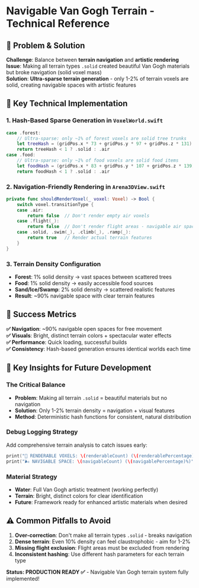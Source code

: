 # Navigable Van Gogh Terrain - Technical Reference

## 🎯 Problem & Solution

**Challenge**: Balance between **terrain navigation** and **artistic rendering**  
**Issue**: Making all terrain types `.solid` created beautiful Van Gogh materials but broke navigation (solid voxel mass)  
**Solution**: **Ultra-sparse terrain generation** - only 1-2% of terrain voxels are solid, creating navigable spaces with artistic features

## 🔑 Key Technical Implementation

### **1. Hash-Based Sparse Generation in `VoxelWorld.swift`**

```swift
case .forest:
    // Ultra-sparse: only ~1% of forest voxels are solid tree trunks
    let treeHash = (gridPos.x * 73 + gridPos.y * 97 + gridPos.z * 131) % 100
    return treeHash < 1 ? .solid : .air
case .food:
    // Ultra-sparse: only ~1% of food voxels are solid food items  
    let foodHash = (gridPos.x * 83 + gridPos.y * 107 + gridPos.z * 139) % 100
    return foodHash < 1 ? .solid : .air
```

### **2. Navigation-Friendly Rendering in `Arena3DView.swift`**

```swift
private func shouldRenderVoxel(_ voxel: Voxel) -> Bool {
    switch voxel.transitionType {
    case .air:
        return false  // Don't render empty air voxels
    case .flight(_):
        return false  // Don't render flight areas - navigable air space
    case .solid, .swim(_), .climb(_), .ramp(_):
        return true   // Render actual terrain features
    }
}
```

### **3. Terrain Density Configuration**

- **Forest**: 1% solid density → vast spaces between scattered trees
- **Food**: 1% solid density → easily accessible food sources
- **Sand/Ice/Swamp**: 2% solid density → scattered realistic features  
- **Result**: ~90% navigable space with clear terrain features

## 🎯 **Success Metrics**

**✅ Navigation**: ~90% navigable open spaces for free movement  
**✅ Visuals**: Bright, distinct terrain colors + spectacular water effects  
**✅ Performance**: Quick loading, successful builds  
**✅ Consistency**: Hash-based generation ensures identical worlds each time

## 🔑 **Key Insights for Future Development**

### **The Critical Balance**

- **Problem**: Making all terrain `.solid` = beautiful materials but no navigation
- **Solution**: Only 1-2% terrain density = navigation + visual features
- **Method**: Deterministic hash functions for consistent, natural distribution

### **Debug Logging Strategy**

Add comprehensive terrain analysis to catch issues early:

```swift
print("🎨 RENDERABLE VOXELS: \(renderableCount) (\(renderablePercentage)%)")
print("🌬️ NAVIGABLE SPACE: \(navigableCount) (\(navigablePercentage)%)")
```

### **Material Strategy**

- **Water**: Full Van Gogh artistic treatment (working perfectly)
- **Terrain**: Bright, distinct colors for clear identification
- **Future**: Framework ready for enhanced artistic materials when desired

## ⚠️ **Common Pitfalls to Avoid**

1. **Over-correction**: Don't make all terrain types `.solid` - breaks navigation
2. **Dense terrain**: Even 10% density can feel claustrophobic - aim for 1-2%
3. **Missing flight exclusion**: Flight areas must be excluded from rendering
4. **Inconsistent hashing**: Use different hash parameters for each terrain type

**Status: PRODUCTION READY ✅** - Navigable Van Gogh terrain system fully implemented!